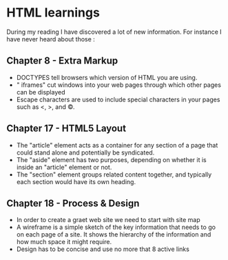 # HTML learnings

During my reading I have discovered a lot of new information. For instance I have never heard about those :

## Chapter 8 - Extra Markup

- DOCTYPES tell browsers which version of HTML you
are using.
- " iframes" cut windows into your web pages through
which other pages can be displayed
-  Escape characters are used to include special
characters in your pages such as <, >, and ©.

## Chapter 17 - HTML5 Layout
- The "article" element acts as
a container for any section of a
page that could stand alone and
potentially be syndicated.
- The "aside" element has two
purposes, depending on whether
it is inside an "article"
element or not.
- The "section" element groups
related content together, and
typically each section would
have its own heading.

## Chapter 18 - Process & Design

- In order to create a graet web site we need to start with site map
- A wireframe is a simple sketch of the key information that needs to go on each page of a site. It shows the hierarchy of the information and how much space it might require.
- Design has to be concise and use no more that 8 active links
